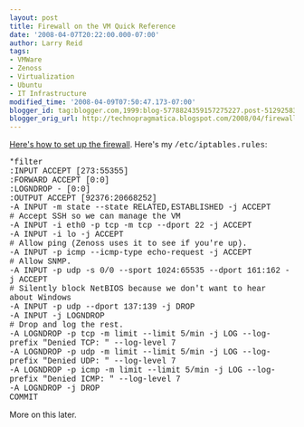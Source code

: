 ```yaml
---
layout: post
title: Firewall on the VM Quick Reference
date: '2008-04-07T20:22:00.000-07:00'
author: Larry Reid
tags:
- VMWare
- Zenoss
- Virtualization
- Ubuntu
- IT Infrastructure
modified_time: '2008-04-09T07:50:47.173-07:00'
blogger_id: tag:blogger.com,1999:blog-5778824359157275227.post-5129258379906131366
blogger_orig_url: http://technopragmatica.blogspot.com/2008/04/firewall-on-vm-quick-reference.html
---
```


[Here's how to set up the firewall][1]. Here's my <span
style="font-family: courier new;">/etc/iptables.rules</span>:  
  
<span style="font-family:courier new;">\*filter</span>  
<span style="font-family:courier new;">\:INPUT ACCEPT
\[273:55355\]</span>  
<span style="font-family:courier new;">\:FORWARD ACCEPT \[0:0\]</span>  
<span style="font-family:courier new;">\:LOGNDROP - \[0:0\]</span>  
<span style="font-family:courier new;">\:OUTPUT ACCEPT
\[92376:20668252\]</span>  
<span style="font-family:courier new;">-A INPUT -m state --state
RELATED,ESTABLISHED -j ACCEPT</span>  
<span style="font-family:courier new;"># Accept SSH so we can manage the
VM  
-A INPUT -i eth0 -p tcp -m tcp --dport 22 -j ACCEPT</span>  
<span style="font-family:courier new;" /><span
style="font-family:courier new;">-A INPUT -i lo -j ACCEPT</span>  
<span style="font-family:courier new;"># Allow ping (Zenoss uses it to
see if you're up).</span>  
<span style="font-family:courier new;">-A INPUT -p icmp --icmp-type
echo-request -j ACCEPT</span>  
<span style="font-family:courier new;"># Allow SNMP.</span>  
<span style="font-family:courier new;">-A INPUT -p udp -s 0/0 --sport
1024:65535 --dport 161:162 -j ACCEPT</span>  
<span style="font-family:courier new;" /><span
style="font-family:courier new;"># Silently block NetBIOS because we
don't want to hear about Windows</span>  
<span style="font-family:courier new;">-A INPUT -p udp --dport 137:139
-j DROP</span>  
<span style="font-family:courier new;">-A INPUT -j LOGNDROP</span>  
<span style="font-family:courier new;"># Drop and log the rest.</span>  
<span style="font-family:courier new;">-A LOGNDROP -p tcp -m limit
--limit 5/min -j LOG --log-prefix "Denied TCP: " --log-level 7</span>  
<span style="font-family:courier new;">-A LOGNDROP -p udp -m limit
--limit 5/min -j LOG --log-prefix "Denied UDP: " --log-level 7</span>  
<span style="font-family:courier new;">-A LOGNDROP -p icmp -m limit
--limit 5/min -j LOG --log-prefix "Denied ICMP: " --log-level 7</span>  
<span style="font-family:courier new;">-A LOGNDROP -j DROP</span>  
<span style="font-family:courier new;">COMMIT</span>  
  
  
More on this later.



[1]: https://help.ubuntu.com/community/IptablesHowTo
